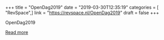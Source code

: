 +++
title = "OpenDag2019"
date = "2019-03-30T12:35:19"
categories = [ "RevSpace",]
link = "https://revspace.nl/OpenDag2019"
draft = false
+++

<div class="mw-content-ltr mw-parser-output" dir="ltr" lang="en-GB"><p><a class="mw-selflink selflink">OpenDag2019</a>
</p></div>

[Read more](https://revspace.nl/OpenDag2019)